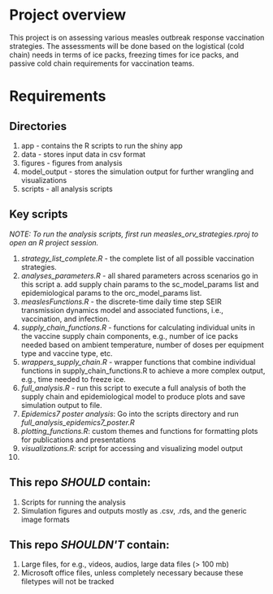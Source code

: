 # Project overview
This project is on assessing various measles outbreak response vaccination strategies. The assessments will be done based on the logistical (cold chain) needs in terms of ice packs, freezing times for ice packs, and passive cold chain requirements for vaccination teams.

# Requirements
## Directories
1. app - contains the R scripts to run the shiny app
2. data - stores input data in csv format
3. figures - figures from analysis
4. model_output - stores the simulation output for further wrangling and visualizations 
5. scripts - all analysis scripts

## Key scripts
*NOTE: To run the analysis scripts, first run _measles\_orv\_strategies.rproj_ to open an R project session.*
1. _strategy\_list\_complete.R_ - the complete list of all possible vaccination strategies.
2. _analyses\_parameters.R_ - all shared parameters across scenarios go in this script
    a. add supply chain params to the sc_model_params list and epidemiological params to the orc_model_params list.
3. _measlesFunctions.R_ - the discrete-time daily time step SEIR transmission dynamics model and associated functions, i.e., vaccination, and infection.
4. _supply\_chain\_functions.R_ - functions for calculating individual units in the vaccine supply chain components, e.g., number of ice packs needed based on ambient temperature, number of doses per equipment type and vaccine type, etc.
5. _wrappers\_supply\_chain.R_ - wrapper functions that combine individual functions in supply_chain_functions.R to achieve a more complex output, e.g., time needed to freeze ice.
6. _full\_analysis.R_ - run this script to execute a full analysis of both the supply chain and epidemiological model to produce plots and save simulation output to file.
7. *Epidemics7 poster analysis*: Go into the scripts directory and run _full\_analysis\_epidemics7\_poster.R_
8. _plotting\_functions.R_: custom themes and functions for formatting plots for publications and presentations
8. _visualizations.R_: script for accessing and visualizing model output
9. 


## This repo _SHOULD_ contain:
1. Scripts for running the analysis
2. Simulation figures and outputs mostly as .csv, .rds, and the generic image formats

## This repo _SHOULDN'T_ contain:
1. Large files, for e.g., videos, audios, large data files (> 100 mb)
2. Microsoft office files, unless completely necessary because these filetypes will not be tracked